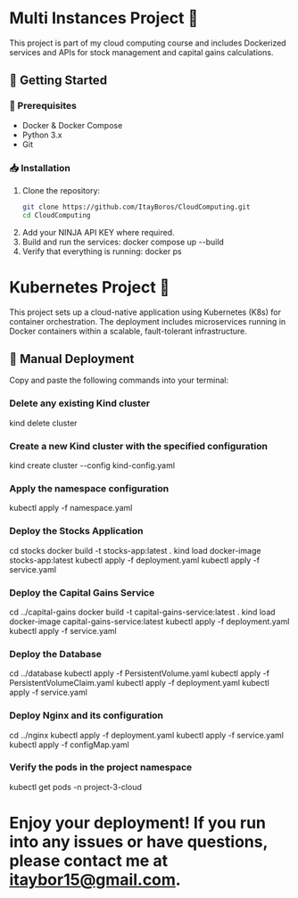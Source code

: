 # Multi Instances Project 🚀

This project is part of my cloud computing course and includes Dockerized services and APIs for stock management and capital gains calculations.

## 🚀 Getting Started

### 🔧 Prerequisites
- Docker & Docker Compose
- Python 3.x
- Git

### 📥 Installation

1. Clone the repository:
   ```bash
   git clone https://github.com/ItayBoros/CloudComputing.git
   cd CloudComputing
2.	Add your NINJA API KEY where required.
3.	Build and run the services: docker compose up --build
4.	Verify that everything is running: docker ps


# Kubernetes Project 🚀

This project sets up a cloud-native application using Kubernetes (K8s) for container orchestration. The deployment includes microservices running in Docker containers within a scalable, fault-tolerant infrastructure.

## 🔧 Manual Deployment

Copy and paste the following commands into your terminal:
### Delete any existing Kind cluster
kind delete cluster

### Create a new Kind cluster with the specified configuration
kind create cluster --config kind-config.yaml

### Apply the namespace configuration
kubectl apply -f namespace.yaml

### Deploy the Stocks Application
cd stocks
docker build -t stocks-app:latest .
kind load docker-image stocks-app:latest
kubectl apply -f deployment.yaml
kubectl apply -f service.yaml

### Deploy the Capital Gains Service
cd ../capital-gains
docker build -t capital-gains-service:latest .
kind load docker-image capital-gains-service:latest
kubectl apply -f deployment.yaml
kubectl apply -f service.yaml

### Deploy the Database
cd ../database
kubectl apply -f PersistentVolume.yaml
kubectl apply -f PersistentVolumeClaim.yaml
kubectl apply -f deployment.yaml
kubectl apply -f service.yaml

### Deploy Nginx and its configuration
cd ../nginx
kubectl apply -f deployment.yaml
kubectl apply -f service.yaml
kubectl apply -f configMap.yaml

### Verify the pods in the project namespace
kubectl get pods -n project-3-cloud

# Enjoy your deployment! If you run into any issues or have questions, please contact me at itaybor15@gmail.com.
